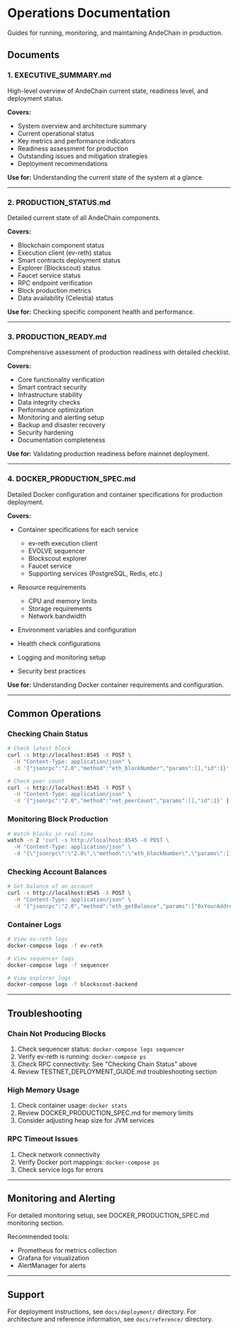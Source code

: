 # Operations Documentation

Guides for running, monitoring, and maintaining AndeChain in production.

## Documents

### 1. **EXECUTIVE_SUMMARY.md**
High-level overview of AndeChain current state, readiness level, and deployment status.

**Covers:**
- System overview and architecture summary
- Current operational status
- Key metrics and performance indicators
- Readiness assessment for production
- Outstanding issues and mitigation strategies
- Deployment recommendations

**Use for:** Understanding the current state of the system at a glance.

---

### 2. **PRODUCTION_STATUS.md**
Detailed current state of all AndeChain components.

**Covers:**
- Blockchain component status
- Execution client (ev-reth) status
- Smart contracts deployment status
- Explorer (Blockscout) status
- Faucet service status
- RPC endpoint verification
- Block production metrics
- Data availability (Celestia) status

**Use for:** Checking specific component health and performance.

---

### 3. **PRODUCTION_READY.md**
Comprehensive assessment of production readiness with detailed checklist.

**Covers:**
- Core functionality verification
- Smart contract security
- Infrastructure stability
- Data integrity checks
- Performance optimization
- Monitoring and alerting setup
- Backup and disaster recovery
- Security hardening
- Documentation completeness

**Use for:** Validating production readiness before mainnet deployment.

---

### 4. **DOCKER_PRODUCTION_SPEC.md**
Detailed Docker configuration and container specifications for production deployment.

**Covers:**
- Container specifications for each service
  - ev-reth execution client
  - EVOLVE sequencer
  - Blockscout explorer
  - Faucet service
  - Supporting services (PostgreSQL, Redis, etc.)

- Resource requirements
  - CPU and memory limits
  - Storage requirements
  - Network bandwidth

- Environment variables and configuration
- Health check configurations
- Logging and monitoring setup
- Security best practices

**Use for:** Understanding Docker container requirements and configuration.

---

## Common Operations

### Checking Chain Status
```bash
# Check latest block
curl -s http://localhost:8545 -X POST \
  -H "Content-Type: application/json" \
  -d '{"jsonrpc":"2.0","method":"eth_blockNumber","params":[],"id":1}' | jq

# Check peer count
curl -s http://localhost:8545 -X POST \
  -H "Content-Type: application/json" \
  -d '{"jsonrpc":"2.0","method":"net_peerCount","params":[],"id":1}' | jq
```

### Monitoring Block Production
```bash
# Watch blocks in real-time
watch -n 2 'curl -s http://localhost:8545 -X POST \
  -H "Content-Type: application/json" \
  -d "{\"jsonrpc\":\"2.0\",\"method\":\"eth_blockNumber\",\"params\":[],\"id\":1}" | jq'
```

### Checking Account Balances
```bash
# Get balance of an account
curl -s http://localhost:8545 -X POST \
  -H "Content-Type: application/json" \
  -d '{"jsonrpc":"2.0","method":"eth_getBalance","params":["0xYourAddress","latest"],"id":1}' | jq
```

### Container Logs
```bash
# View ev-reth logs
docker-compose logs -f ev-reth

# View sequencer logs
docker-compose logs -f sequencer

# View explorer logs
docker-compose logs -f blockscout-backend
```

---

## Troubleshooting

### Chain Not Producing Blocks
1. Check sequencer status: `docker-compose logs sequencer`
2. Verify ev-reth is running: `docker-compose ps`
3. Check RPC connectivity: See "Checking Chain Status" above
4. Review TESTNET_DEPLOYMENT_GUIDE.md troubleshooting section

### High Memory Usage
1. Check container usage: `docker stats`
2. Review DOCKER_PRODUCTION_SPEC.md for memory limits
3. Consider adjusting heap size for JVM services

### RPC Timeout Issues
1. Check network connectivity
2. Verify Docker port mappings: `docker-compose ps`
3. Check service logs for errors

---

## Monitoring and Alerting

For detailed monitoring setup, see DOCKER_PRODUCTION_SPEC.md monitoring section.

Recommended tools:
- Prometheus for metrics collection
- Grafana for visualization
- AlertManager for alerts

---

## Support

For deployment instructions, see `docs/deployment/` directory.
For architecture and reference information, see `docs/reference/` directory.
